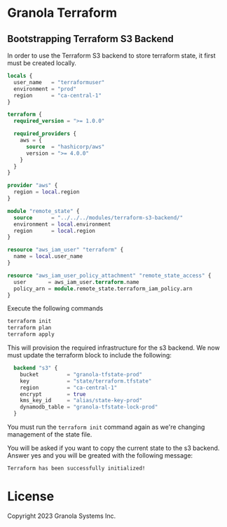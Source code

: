 # Granola Terraform

## Bootstrapping Terraform S3 Backend

In order to use the Terraform S3 backend to store terraform state, it
first must be created locally.

```terraform
locals {
  user_name   = "terraformuser"
  environment = "prod"
  region      = "ca-central-1"
}

terraform {
  required_version = ">= 1.0.0"

  required_providers {
    aws = {
      source  = "hashicorp/aws"
      version = ">= 4.0.0"
    }
  }
}

provider "aws" {
  region = local.region
}

module "remote_state" {
  source      = "../../../modules/terraform-s3-backend/"
  environment = local.environment
  region      = local.region
}

resource "aws_iam_user" "terraform" {
  name = local.user_name
}

resource "aws_iam_user_policy_attachment" "remote_state_access" {
  user       = aws_iam_user.terraform.name
  policy_arn = module.remote_state.terraform_iam_policy.arn
}
```

Execute the following commands

```bash
terraform init
terraform plan
terraform apply
```

This will provision the required infrastructure for the s3 backend. We
now must update the terraform block to include the following:

```terraform
  backend "s3" {
    bucket         = "granola-tfstate-prod"
    key            = "state/terraform.tfstate"
    region         = "ca-central-1"
    encrypt        = true
    kms_key_id     = "alias/state-key-prod"
    dynamodb_table = "granola-tfstate-lock-prod"
  }
```

You must run the `terraform init` command again as we're changing
management of the state file.

You will be asked if you want to copy the current state to the s3
backend. Answer yes and you will be greated with the following
message:

```bash
Terraform has been successfully initialized!
```

# License

Copyright 2023 Granola Systems Inc.
